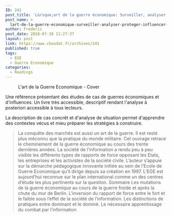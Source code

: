 ```yaml
---
ID: 241
post_title: 'L&rsquo;art de la guerre économique: Surveiller, analyser, protéger, influencer Broché &#8211; de Christian Harbulot'
post_name: >
  lart-de-la-guerre-economique-surveiller-analyser-proteger-influencer-broche-de-christian-harbulot
author: Frederic
post_date: 2018-07-18 11:27:37
layout: post
link: https://www.choudat.fr/archives/241
published: true
tags:
  - EGE
  - Guerre Economique
categories:
  - Readings
---
```

<!-- wp:image {"id":242,"align":"left"} -->

<div class="wp-block-image">
  <figure class="alignleft"><img src="http://www.choudat.fr/blog/wp-content/uploads/2018/09/artGuerreEco-150x150.jpg" alt="" class="wp-image-242" /><figcaption>L'art de la Guerre Economique - Cover</figcaption></figure>
</div>

<!-- /wp:image -->

<!-- wp:paragraph -->

Une référence présentant des études de cas de guerres économiques et d'influences. Un livre très accessible, descriptif rendant l'analyse à posteriori accessible à tous lecteurs. 

<!-- /wp:paragraph -->

<!-- wp:paragraph -->

La description de cas concrêt et d'analyse de situation permet d'apprendre des contextes vécus et mieu préparer les stratégies à construire.

<!-- /wp:paragraph -->

<!-- wp:quote -->

<blockquote class="wp-block-quote">
  <p>
    La conquête des marchés est aussi un art de la guerre. Il est resté plus méconnu que la pratique du monde militaire. Cet ouvrage retrace le cheminement de la guerre économique au cours des trente dernières années. La société de l’information a rendu peu à peu visible les différents types de rapports de force opposant les Etats, les entreprises et les activistes de la société civile. L’auteur s’appuie sur la démarche pédagogique innovante initiée au sein de l’Ecole de Guerre Economique qu’il dirige depuis sa création en 1997. L’EGE est aujourd’hui reconnue sur le plan international comme un des centres d’étude les plus pertinents sur la question. Sommaire Les mutations de la guerre économique au cours de la guerre froide et après la chute du mur de Berlin. L’inversion du rapport de force entre le fort et le faible sous l’effet de la société de l’information. Les distinctions de pratiques entre dominant et le dominé. Le nécessaire apprentissage du combat par l’information
  </p>
</blockquote>

<!-- /wp:quote -->